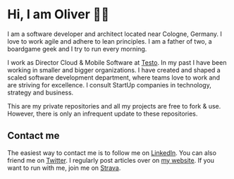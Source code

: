 # Hi, I am Oliver 👋🍕

I am a software developer and architect located near Cologne, Germany. I love to work agile and adhere to lean principles. I am a father of two, a boardgame geek and I try to run every morning.

I work as Director Cloud & Mobile Software at [Testo](https://www.testo.com/). In my past I have been working in smaller and bigger organizations. I have created and shaped a scaled software development department, where teams love to work and are striving for excellence. I consult StartUp companies in technology, strategy and business.

This are my private repositories and all my projects are free to fork & use. However, there is only an infrequent update to these repositories.

## Contact me

The easiest way to contact me is to follow me on [LinkedIn](https://www.linkedin.com/in/-oschwarz/). You can also friend me on [Twitter](https://twitter.com/oliverschwarz). I regularly post articles over on [my website](https://oliverschwarz.info). If you want to run with me, join me on [Strava](https://www.strava.com/athletes/2824811).


<!--
**oliverschwarz/oliverschwarz** is a ✨ _special_ ✨ repository because its `README.md` (this file) appears on your GitHub profile.

Here are some ideas to get you started:

- 🔭 I’m currently working on ...
- 🌱 I’m currently learning ...
- 👯 I’m looking to collaborate on ...
- 🤔 I’m looking for help with ...
- 💬 Ask me about ...
- 📫 How to reach me: ...
- 😄 Pronouns: ...
- ⚡ Fun fact: ...
-->
